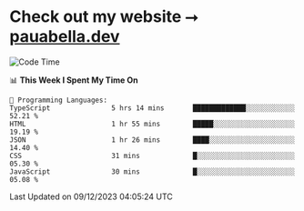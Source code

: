# Check out my website ⭢ [pauabella.dev](https://pauabella.dev)

<!--START_SECTION:waka-->
![Code Time](http://img.shields.io/badge/Code%20Time-2%2C752%20hrs%2013%20mins-blue)

📊 **This Week I Spent My Time On** 

```text
💬 Programming Languages: 
TypeScript               5 hrs 14 mins       █████████████░░░░░░░░░░░░   52.21 % 
HTML                     1 hr 55 mins        █████░░░░░░░░░░░░░░░░░░░░   19.19 % 
JSON                     1 hr 26 mins        ████░░░░░░░░░░░░░░░░░░░░░   14.40 % 
CSS                      31 mins             █░░░░░░░░░░░░░░░░░░░░░░░░   05.30 % 
JavaScript               30 mins             █░░░░░░░░░░░░░░░░░░░░░░░░   05.08 % 
```


 Last Updated on 09/12/2023 04:05:24 UTC
<!--END_SECTION:waka-->
